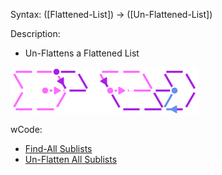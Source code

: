 Syntax:
(\[Flattened-List]) -> (\[Un-Flattened-List])

Description:
* Un-Flattens a Flattened List

![](../../Images/Un-Flatten%20List.png)

wCode:
* [Find-All Sublists](Find-All%20Sublists.md)
* [Un-Flatten All Sublists](Un-Flatten%20All%20Sublists.md)

